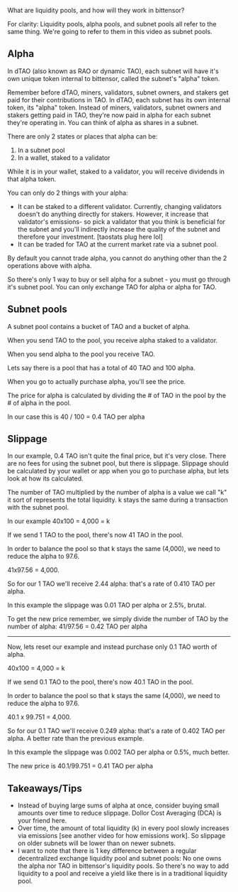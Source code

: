 
What are liquidity pools, and how will they work in bittensor?

For clarity: Liquidity pools, alpha pools, and subnet pools all refer to the same thing.  We're going to refer to them in this video as subnet pools.

Alpha
------------------------
In dTAO (also known as RAO or dynamic TAO), each subnet will have it's own unique token internal to bittensor, called the subnet's "alpha" token.

Remember before dTAO, miners, validators, subnet owners, and stakers get paid for their contributions in TAO.  In dTAO, each subnet has its own internal token, its "alpha" token.  Instead of miners, validators, subnet owners and stakers getting paid in TAO, they're now paid in alpha for each subnet they're operating in.  You can think of alpha as shares in a subnet.

There are only 2 states or places that alpha can be:

1. In a subnet pool
2. In a wallet, staked to a validator

While it is in your wallet, staked to a validator, you will receive dividends in that alpha token.

You can only do 2 things with your alpha:
* It can be staked to a different validator.  Currently, changing validators doesn't do anything directly for stakers.  However, it increase that validator's emissions- so pick a validator that you think is beneficial for the subnet and you'll indirectly increase the quality of the subnet and therefore your investment. [taostats plug here lol]
* It can be traded for TAO at the current market rate via a subnet pool.

By default you cannot trade alpha, you cannot do anything other than the 2 operations above with alpha.

So there's only 1 way to buy or sell alpha for a subnet - you must go through it's subnet pool.  You can only exchange TAO for alpha or alpha for TAO.


Subnet pools
------------------------
A subnet pool contains a bucket of TAO and a bucket of alpha.

When you send TAO to the pool, you receive alpha staked to a validator.

When you send alpha to the pool you receive TAO.

Lets say there is a pool that has a total of 40 TAO and 100 alpha.

When you go to actually purchase alpha, you'll see the price.

The price for alpha is calculated by dividing the # of TAO in the pool by the # of alpha in the pool.

In our case this is 40 / 100 = 0.4 TAO per alpha


Slippage
------------------------
In our example, 0.4 TAO isn't quite the final price, but it's very close.  There are no fees for using the subnet pool, but there is slippage.  Slippage should be calculated by your wallet or app when you go to purchase alpha, but lets look at how its calculated.

The number of TAO multiplied by the number of alpha is a value we call "k" it sort of represents the total liquidity.  k stays the same during a transaction with the subnet pool.

In our example 40x100 = 4,000 = k

If we send 1 TAO to the pool, there's now 41 TAO in the pool.

In order to balance the pool so that k stays the same (4,000), we need to reduce the alpha to 97.6.

41x97.56  = 4,000.

So for our 1 TAO we'll receive 2.44 alpha: that's a rate of 0.410 TAO per alpha.

In this example the slippage was 0.01 TAO per alpha or 2.5%, brutal.

To get the new price remember, we simply divide the number of TAO by the number of alpha: 41/97.56 = 0.42 TAO per alpha

-----------------
Now, lets reset our example and instead purchase only 0.1 TAO worth of alpha.

40x100 = 4,000 = k

If we send 0.1 TAO to the pool, there's now 40.1 TAO in the pool.

In order to balance the pool so that k stays the same (4,000), we need to reduce the alpha to 97.6.

40.1 x 99.751  = 4,000.

So for our 0.1 TAO we'll receive 0.249 alpha: that's a rate of 0.402 TAO per alpha.  A better rate than the previous example.

In this example the slippage was 0.002 TAO per alpha or 0.5%, much better.

The new price is 40.1/99.751 = 0.41 TAO per alpha


Takeaways/Tips
------------------------
* Instead of buying large sums of alpha at once, consider buying small amounts over time to reduce slippage.  Dollor Cost Averaging (DCA) is your friend here.
* Over time, the amount of total liquidity (k) in every pool slowly increases via emissions [see another video for how emissions work].  So slippage on older subnets will be lower than on newer subnets.
* I want to note that there is 1 key difference between a regular decentralized exchange liquidity pool and subnet pools:  No one owns the alpha nor TAO in bittensor's liquidity pools.  So there's no way to add liquidity to a pool and receive a yield like there is in a traditional liquidity pool.


